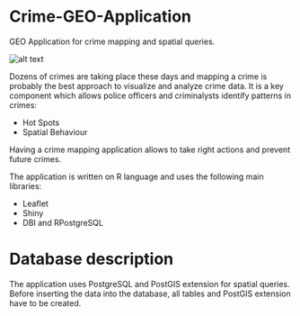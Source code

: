 # Crime-GEO-Application
GEO Application for crime mapping and spatial queries.

![alt text](https://github.com/vadikl/Crime-GEO-Application/blob/master/data/pics/interface.png)

Dozens of crimes are taking place these days and  mapping a crime is probably the best approach to visualize and analyze crime data.
It is a key component which allows police officers and criminalysts identify patterns in crimes:
- Hot Spots
- Spatial Behaviour 

Having a crime mapping application allows to take right actions and prevent future crimes.

The application is written on R language and uses the following main libraries:
-	Leaflet 
-	Shiny
-	DBI and RPostgreSQL

# Database description
The application uses PostgreSQL and PostGIS extension for spatial queries. Before inserting the data into the database, all tables and PostGIS extension have to be created.
